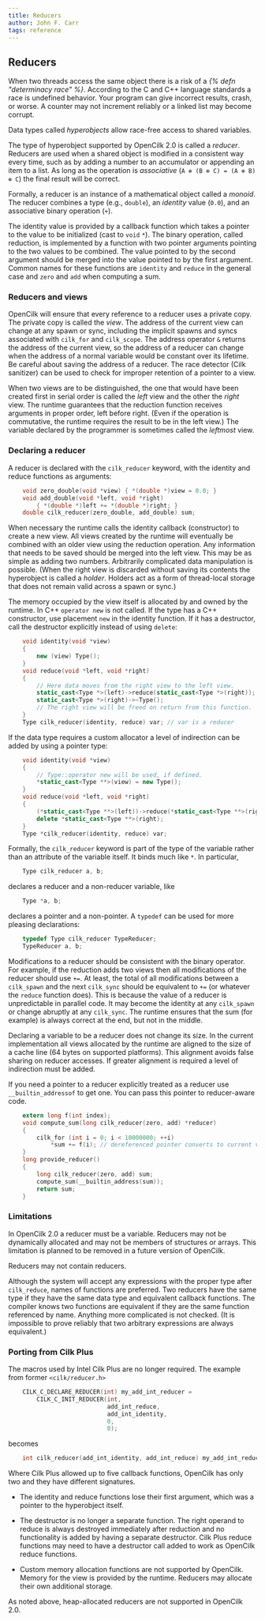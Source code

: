 ```yaml
---
title: Reducers
author: John F. Carr
tags: reference
---
```


## Reducers

When two threads access the same object there is a risk of a _{% defn
"determinacy race" %}_.  According to the C and C++ language standards
a race is undefined behavior.  Your program can give incorrect
results, crash, or worse.  A counter may not increment reliably or a
linked list may become corrupt.

Data types called _hyperobjects_ allow race-free access to shared
variables.

The type of hyperobject supported by OpenCilk 2.0 is called a
_reducer_.  Reducers are used when a shared object is modified
in a consistent way every time, such as by adding a number to
an accumulator or appending an item to a list.  As long as
the operation is _associative_ (`A ⊕ (B ⊕ C) = (A ⊕ B) ⊕ C`)
the final result will be correct.

Formally, a reducer is an instance of a mathematical object called a
_monoid_.  The reducer combines a type (e.g., `double`), an _identity_
value (`0.0`), and an associative binary operation (`+`).

The identity value is provided by a callback function which takes a
pointer to the value to be initialized (cast to `void`&nbsp;`*`).  The
binary operation, called reduction, is implemented by a function with
two pointer arguments pointing to the two values to be combined.  The
value pointed to by the second argument should be merged into the
value pointed to by the first argument.  Common names for these
functions are `identity` and `reduce` in the general case and `zero`
and `add` when computing a sum.

### Reducers and views

OpenCilk will ensure that every reference to a reducer uses a private
copy.  The private copy is called the _view_.  The address of the
current view can change at any spawn or sync, including the implicit
spawns and syncs associated with `cilk_for` and `cilk_scope`.  The
address operator `&` returns the address of the current view, so the
address of a reducer can change when the address of a normal variable
would be constant over its lifetime.  Be careful about saving the
address of a reducer.  The race detector (Cilk sanitizer) can be used
to check for improper retention of a pointer to a view.

When two views are to be distinguished, the one that would have been
created first in serial order is called the _left_ view and the other
the _right_ view.  The runtime guarantees that the reduction function
receives arguments in proper order, left before right.  (Even if the
operation is commutative, the runtime requires the result to be in the
left view.)  The variable declared by the programmer is sometimes
called the _leftmost_ view.

### Declaring a reducer

A reducer is declared with the `cilk_reducer` keyword, with the
identity and reduce functions as arguments:

```c
    void zero_double(void *view) { *(double *)view = 0.0; }
    void add_double(void *left, void *right)
        { *(double *)left += *(double *)right; }
    double cilk_reducer(zero_double, add_double) sum;
```

When necessary the runtime calls the identity callback (constructor)
to create a new view.  All views created by the runtime will
eventually be combined with an older view using the reduction
operation.  Any information that needs to be saved should be merged
into the left view.  This may be as simple as adding two numbers.
Arbitrarily complicated data manipulation is possible.  (When the
right view is discarded without saving its contents the hyperobject is
called a _holder_.  Holders act as a form of thread-local storage that
does not remain valid across a spawn or sync.)

The memory occupied by the view itself is allocated by and owned by
the runtime.  In C++ `operator new` is not called.  If the type has a
C++ constructor, use placement `new` in the identity function.  If it
has a destructor, call the destructor explicitly instead of using
`delete`:

```cpp
    void identity(void *view)
    {
        new (view) Type();
    }
    void reduce(void *left, void *right)
    {
        // Here data moves from the right view to the left view.
        static_cast<Type *>(left)->reduce(static_cast<Type *>(right));
        static_cast<Type *>(right)->~Type();
        // The right view will be freed on return from this function.
    }
    Type cilk_reducer(identity, reduce) var; // var is a reducer
```

If the data type requires a custom allocator a level of indirection
can be added by using a pointer type:

```cpp
    void identity(void *view)
    {
        // Type::operator new will be used, if defined.
        *static_cast<Type **>(view) = new Type();
    }
    void reduce(void *left, void *right)
    {
        (*static_cast<Type **>(left))->reduce(*static_cast<Type **>(right));
        delete *static_cast<Type **>(right);
    }
    Type *cilk_reducer(identity, reduce) var;
```

Formally, the `cilk_reducer` keyword is part of the type of the
variable rather than an attribute of the variable itself.  It binds
much like `*`.  In particular,

```c
    Type cilk_reducer a, b;
```

declares a reducer and a non-reducer variable, like

```c
    Type *a, b;
```

declares a pointer and a non-pointer.  A `typedef` can be used
for more pleasing declarations:

```c
    typedef Type cilk_reducer TypeReducer;
    TypeReducer a, b;
```

Modifications to a reducer should be consistent with the binary
operator.  For example, if the reduction adds two views then all
modifications of the reducer should use `+=`.  At least, the total of
all modifications between a `cilk_spawn` and the next `cilk_sync`
should be equivalent to `+=` (or whatever the `reduce` function does).
This is because the value of a reducer is unpredictable in parallel
code.  It may become the identity at any `cilk_spawn` or change
abruptly at any `cilk_sync`.  The runtime ensures that the sum (for
example) is always correct at the end, but not in the middle.

Declaring a variable to be a reducer does not change its size.  In the
current implementation all views allocated by the runtime are aligned
to the size of a cache line (64 bytes on supported platforms).  This
alignment avoids false sharing on reducer accesses.  If greater
alignment is required a level of indirection must be added.

If you need a pointer to a reducer explicitly treated as a reducer use
`__builtin_addressof` to get one.  You can pass this pointer to
reducer-aware code.

```c
    extern long f(int index);
    void compute_sum(long cilk_reducer(zero, add) *reducer)
    {
        cilk_for (int i = 0; i < 10000000; ++i)
            *sum += f(i); // dereferenced pointer converts to current view
    }
    long provide_reducer()
    {
        long cilk_reducer(zero, add) sum;
        compute_sum(__builtin_address(sum));
        return sum;
    }
```

### Limitations

In OpenCilk 2.0 a reducer must be a variable.  Reducers may not be
dynamically allocated and may not be members of structures or arrays.
This limitation is planned to be removed in a future version of OpenCilk.

Reducers may not contain reducers.

Although the system will accept any expressions with the proper type
after `cilk_reduce`, names of functions are preferred.  Two reducers
have the same type if they have the same data type and equivalent
callback functions.  The compiler knows two functions are equivalent
if they are the same function referenced by name.  Anything more
complicated is not checked.  (It is impossible to prove reliably that
two arbitrary expressions are always equivalent.)

### Porting from Cilk Plus

The macros used by Intel Cilk Plus are no longer required.
The example from former `<cilk/reducer.h>`

```c
    CILK_C_DECLARE_REDUCER(int) my_add_int_reducer =
        CILK_C_INIT_REDUCER(int,
                            add_int_reduce,
                            add_int_identity,
                            0,
                            0);
```

becomes

```c
    int cilk_reducer(add_int_identity, add_int_reduce) my_add_int_reducer;
```

Where Cilk Plus allowed up to five callback functions, OpenCilk has
only two and they have different signatures.

* The identity and reduce functions lose their first argument,
which was a pointer to the hyperobject itself.

* The destructor is no longer a separate function.  The right operand
to reduce is always destroyed immediately after reduction and no
functionality is added by having a separate destructor.  Cilk Plus
reduce functions may need to have a destructor call added to work as
OpenCilk reduce functions.

* Custom memory allocation functions are not supported by OpenCilk.
Memory for the view is provided by the runtime.  Reducers may allocate
their own additional storage.

As noted above, heap-allocated reducers are not supported in
OpenCilk 2.0.


